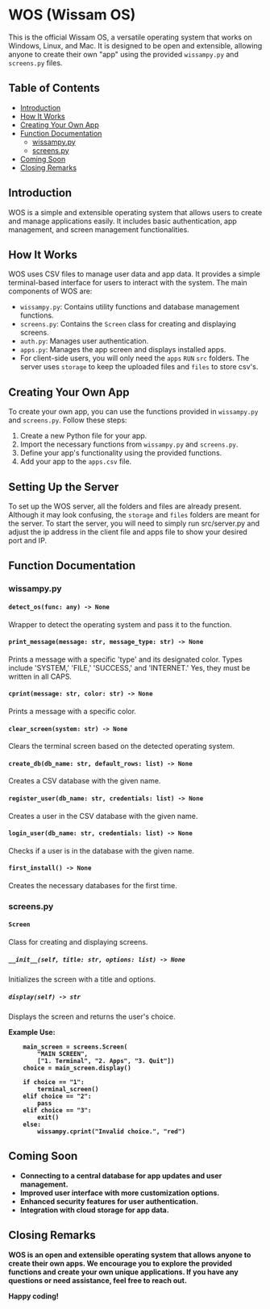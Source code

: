 # WOS (Wissam OS)

This is the official Wissam OS, a versatile operating system that works on Windows, Linux, and Mac. It is designed to be open and extensible, allowing anyone to create their own "app" using the provided `wissampy.py` and `screens.py` files.

## Table of Contents
- [Introduction](#introduction)
- [How It Works](#how-it-works)
- [Creating Your Own App](#creating-your-own-app)
- [Function Documentation](#function-documentation)
  - [wissampy.py](#wissampy.py)
  - [screens.py](#screens.py)
- [Coming Soon](#coming-soon)
- [Closing Remarks](#closing-remarks)

## Introduction
WOS is a simple and extensible operating system that allows users to create and manage applications easily. It includes basic authentication, app management, and screen management functionalities.

## How It Works
WOS uses CSV files to manage user data and app data. It provides a simple terminal-based interface for users to interact with the system. The main components of WOS are:
- `wissampy.py`: Contains utility functions and database management functions.
- `screens.py`: Contains the `Screen` class for creating and displaying screens.
- `auth.py`: Manages user authentication.
- `apps.py`: Manages the app screen and displays installed apps.
- For client-side users, you will only need the `apps` `RUN` `src` folders. The server uses `storage` to keep the uploaded files and `files` to store csv's.
## Creating Your Own App
To create your own app, you can use the functions provided in `wissampy.py` and `screens.py`. Follow these steps:
1. Create a new Python file for your app.
2. Import the necessary functions from `wissampy.py` and `screens.py`.
3. Define your app's functionality using the provided functions.
4. Add your app to the `apps.csv` file.

## Setting Up the Server
To set up the WOS server, all the folders and files are already present. Although it may look confusing, the `storage` and `files` folders are meant for the server. To start the server, you will need to simply run src/server.py and adjust the ip address in the client file and apps file to show your desired port and IP.

## Function Documentation

### wissampy.py
#### `detect_os(func: any) -> None`
Wrapper to detect the operating system and pass it to the function.

#### `print_message(message: str, message_type: str) -> None`
Prints a message with a specific 'type' and its designated color. Types include 'SYSTEM,' 'FILE,' 'SUCCESS,' and 'INTERNET.' Yes, they must be written in all CAPS.

#### `cprint(message: str, color: str) -> None`
Prints a message with a specific color.

#### `clear_screen(system: str) -> None`
Clears the terminal screen based on the detected operating system.

#### `create_db(db_name: str, default_rows: list) -> None`
Creates a CSV database with the given name.

#### `register_user(db_name: str, credentials: list) -> None`
Creates a user in the CSV database with the given name.

#### `login_user(db_name: str, credentials: list) -> None`
Checks if a user is in the database with the given name.

#### `first_install() -> None`
Creates the necessary databases for the first time.

### screens.py
#### `Screen`
Class for creating and displaying screens.

##### `__init__(self, title: str, options: list) -> None`
Initializes the screen with a title and options.

##### `display(self) -> str`
Displays the screen and returns the user's choice.

<strong>Example Use:<strong>
```
    main_screen = screens.Screen(
        "MAIN SCREEN",
        ["1. Terminal", "2. Apps", "3. Quit"])
    choice = main_screen.display()

    if choice == "1":
        terminal_screen()
    elif choice == "2":
        pass
    elif choice == "3":
        exit()
    else:
        wissampy.cprint("Invalid choice.", "red")
```

## Coming Soon
- Connecting to a central database for app updates and user management.
- Improved user interface with more customization options.
- Enhanced security features for user authentication.
- Integration with cloud storage for app data.

## Closing Remarks
WOS is an open and extensible operating system that allows anyone to create their own apps. We encourage you to explore the provided functions and create your own unique applications. If you have any questions or need assistance, feel free to reach out.

Happy coding!
